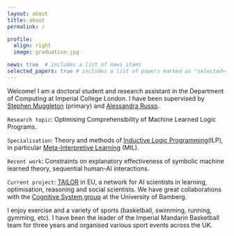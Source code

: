 ```yaml
---
layout: about
title: about
permalink: /

profile:
  align: right
  image: graduation.jpg

news: true  # includes a list of news items
selected_papers: true # includes a list of papers marked as "selected={true}"
---
```


Welcome! I am a doctoral student and research assistant in the Department of Computing at Imperial College London. I have been supervised by [Stephen Muggleton](https://wp.doc.ic.ac.uk/shm/) (primary) and [Alessandra Russo](https://www.imperial.ac.uk/people/a.russo).

`Research topic`: Optimising Comprehensibility of Machine Learned Logic Programs.

`Specialisation`: Theory and methods of [Inductive Logic Programming](https://en.wikipedia.org/wiki/Inductive_logic_programming)(ILP), in particular [Meta-Interpretive Learning](https://www.doc.ic.ac.uk/~shm/Papers/rulemlabs.pdf) (MIL).

`Recent work`: Constraints on explanatory effectiveness of symbolic machine learned theory, sequential human-AI interactions.

`Current project`: [TAILOR](https://tailor-network.eu/) in EU, a network for AI scientists in learning, optimisation, reasoning and social scientists. We have great collaborations with the [Cognitive System group](https://www.uni-bamberg.de/en/cogsys/schmid/) at the University of Bamberg.

I enjoy exercise and a variety of sports (basketball, swimming, running, gymming, etc). I have been the leader of the Imperial Mandarin Basketball team for three years and organised various sport events across the UK.
